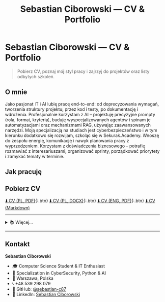 ﻿---
title: Sebastian Ciborowski — CV & Portfolio
description: Wizytówka - linki do CV (PL/EN), „O mnie”, „Jak pracuję”, szkolenia i portfolio.
layout: default
---


<link rel="stylesheet" href="assets/css/extra.css?v=3">


# Sebastian Ciborowski — CV & Portfolio

> Pobierz CV, poznaj mój styl pracy i zajrzyj do projektów oraz listy odbytych szkoleń.

## O mnie

Jako pasjonat IT i AI lubię pracę end-to-end: od doprecyzowania wymagań, tworzenia struktury projektu, przez kod i testy, po dokumentację i wdrożenia. Profesjonalnie korzystam z AI – projektuję precyzyjne prompty (rola, format, kryteria), buduję wyspecjalizowanych agentów i spinam je automatyzacjami oraz mechanizmami RAG, używając zaawansowanych narzędzi. Moją specjalizacją na studiach jest cyberbezpieczeństwo i w tym kierunku dodatkowo się rozwijam, szkoląc się w Sekurak.Academy. Wnoszę do zespołu energię, komunikację i nawyk planowania pracy z wyprzedzeniem. Korzystam z doświadczenia biznesowego – potrafię rozmawiać z interesariuszami, organizować sprinty, porządkować priorytety i zamykać tematy w terminie. 

## Jak pracuję



## Pobierz CV

[⬇️ CV (PL, PDF)](Sebastian_Ciborowski_CV_PL.pdf){:.btn}
[⬇️ CV (PL, DOCX)](Sebastian_Ciborowski_CV_PL.docx){:.btn}
[⬇️ CV (ENG, PDF)](Sebastian_Ciborowski_CV_ENG.pdf){:.btn}
[<span class="btn">⬇️ CV (Markdown)</span>](cv-pl.md)


---

<details>
  <summary>📚 Więcej…</summary>
  <ul class="links-list">
    <li><a href="https://github.com/sebastian-c87/my-IT-profile-hub/blob/main/achievements/szkolenia/ListaSzkolen.md" target="_blank" rel="noopener" download="Sebastian_Ciborowski_CV_PL.pdf">Lista szkoleń »</a></li>
    <li><a href="https://github.com/sebastian-c87/my-IT-profile-hub/blob/main/achievements/uczelnia/README.md" target="_blank" rel="noopener">Oceny i opis przedmiotów »</a></li>
    <li><a href="https://github.com/sebastian-c87/my-IT-profile-hub/blob/main/portfolio/README.md" target="_blank" rel="noopener">Portfolio — przegląd »</a></li>
    <li><a href="cv-pl.md">Pełne CV (PL) — Markdown »</a></li>
  </ul>
</details>


---

## Kontakt

**Sebastian Ciborowski**
- 🎓 Computer Science Student & IT Enthusiast
- 💼 Specialization in CyberSecurity, Python & AI 
- 🏢 Warszawa, Polska
- 📞 +48 539 298 079
- 🔗 GitHub: [@sebastian-c87](https://github.com/sebastian-c87)
- 💼 LinkedIn: [Sebastian Ciborowski](https://www.linkedin.com/in/sebastian-ciborowski-8442a6302/)
